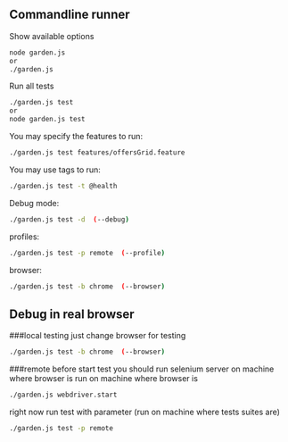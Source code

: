 Commandline runner
-------------
Show available options
```bash
node garden.js
or
./garden.js
```
Run all tests
```bash
./garden.js test
or
node garden.js test
```
You may specify the features to run:
```bash
./garden.js test features/offersGrid.feature
```
You may use tags to run:
```bash
./garden.js test -t @health
```
Debug mode:
```bash
./garden.js test -d  (--debug)
```
profiles:
```bash
./garden.js test -p remote  (--profile)
```
browser:
```bash
./garden.js test -b chrome  (--browser)
```


Debug in real browser
-------------
###local testing
just change browser for testing
```bash
./garden.js test -b chrome  (--browser)
```


###remote
before start test you should run selenium server on machine where browser is
run on machine where browser is
```bash
./garden.js webdriver.start
```

right now run test with parameter (run on machine where tests suites are)
```bash
./garden.js test -p remote
```

